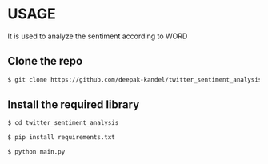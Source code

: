 # USAGE

It is used to analyze the sentiment according to WORD
## Clone the repo


```bash
$ git clone https://github.com/deepak-kandel/twitter_sentiment_analysis.git
```

## Install the required library

```python
$ cd twitter_sentiment_analysis

$ pip install requirements.txt

$ python main.py
```
